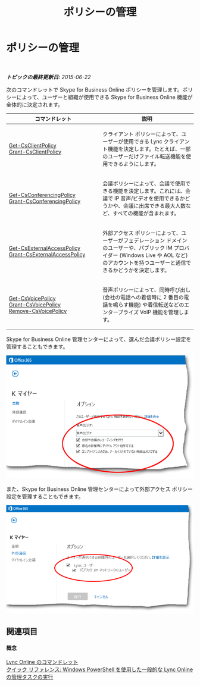 ﻿---
title: ポリシーの管理
TOCTitle: ポリシーの管理
ms:assetid: 91372888-a96e-44db-a0dc-d08facbfce87
ms:mtpsurl: https://technet.microsoft.com/ja-jp/library/Dn362826(v=OCS.15)
ms:contentKeyID: 56270122
ms.date: 06/02/2017
mtps_version: v=OCS.15
ms.translationtype: HT
---

# ポリシーの管理

 

_**トピックの最終更新日:** 2015-06-22_

次のコマンドレットで Skype for Business Online ポリシーを管理します。ポリシーによって、ユーザーと組織が使用できる Skype for Business Online 機能が全体的に決定されます。


<table>
<colgroup>
<col style="width: 50%" />
<col style="width: 50%" />
</colgroup>
<thead>
<tr class="header">
<th>コマンドレット</th>
<th>説明</th>
</tr>
</thead>
<tbody>
<tr class="odd">
<td><p><a href="get-csclientpolicy.md">Get-CsClientPolicy</a><br />
<a href="grant-csclientpolicy.md">Grant-CsClientPolicy</a></p></td>
<td><p>クライアント ポリシーによって、ユーザーが使用できる Lync クライアント機能を決定します。たとえば、一部のユーザーだけファイル転送機能を使用できるようにします。</p></td>
</tr>
<tr class="even">
<td><p><a href="get-csconferencingpolicy.md">Get-CsConferencingPolicy</a><br />
<a href="grant-csconferencingpolicy.md">Grant-CsConferencingPolicy</a></p></td>
<td><p>会議ポリシーによって、会議で使用できる機能を決定します。これには、会議で IP 音声/ビデオを使用できるかどうかや、会議に出席できる最大人数など、すべての機能が含まれます。</p></td>
</tr>
<tr class="odd">
<td><p><a href="get-csexternalaccesspolicy.md">Get-CsExternalAccessPolicy</a><br />
<a href="grant-csexternalaccesspolicy.md">Grant-CsExternalAccessPolicy</a></p></td>
<td><p>外部アクセス ポリシーによって、ユーザーがフェデレーション ドメインのユーザーや、パブリック IM プロバイダー (Windows Live や AOL など) のアカウントを持つユーザーと通信できるかどうかを決定します。</p></td>
</tr>
<tr class="even">
<td><p><a href="get-csvoicepolicy.md">Get-CsVoicePolicy</a><br />
<a href="grant-csvoicepolicy.md">Grant-CsVoicePolicy</a><br />
<a href="remove-csvoicepolicy.md">Remove-CsVoicePolicy</a></p></td>
<td><p>音声ポリシーによって、同時呼び出し (会社の電話への着信時に 2 番目の電話を鳴らす機能) や着信転送などのエンタープライズ VoIP 機能を管理します。</p></td>
</tr>
</tbody>
</table>


Skype for Business Online 管理センターによって、選んだ会議ポリシー設定を管理することもできます。

![Lync 管理センター、全般オプションのプロパティ](images/Dn362833.acf90793-7ee4-4faf-b791-f149dd5df2a5(OCS.15).png "Lync 管理センター、全般オプションのプロパティ")

また、Skype for Business Online 管理センターによって外部アクセス ポリシー設定を管理することもできます。

![管理センター外部通信オプション](images/Dn362826.e5cfb159-b096-463e-b1ef-2b42eb29168a(OCS.15).png "管理センター外部通信オプション")

## 関連項目

#### 概念

[Lync Online のコマンドレット](the-skype-for-business-online-cmdlets.md)  
[クイック リファレンス: Windows PowerShell を使用した一般的な Lync Online の管理タスクの実行](quick-reference-using-windows-powershell-to-do-common-skype-for-business-online-management-tasks.md)

